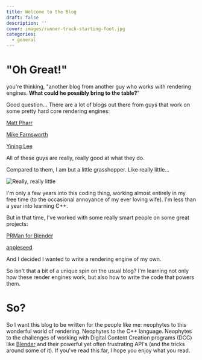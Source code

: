 ```yaml
---
title: Welcome to the Blog
draft: false
description: ''
cover: images/runner-track-starting-foot.jpg
categories:
  - general
---
```

# "Oh Great!"

you're thinking, "another blog from another guy who works with rendering engines.  **What could he possibly bring to the table?**"

Good question... There are a lot of blogs out there from guys that work on some pretty hard core rendering engines:

[Matt Pharr](https://pharr.org/matt/blog/)

[Mike Farnsworth](http://renderspud.blogspot.com/)

[Yining Lee](https://blog.yiningkarlli.com/)

All of these guys are really, really good at what they do.

Compared to them, I am but a little grasshopper.  Like really little...

![Really, really little](/images/621734c5d09782244238867c08a97016.png "Really, really little")

I'm only a few years into this coding thing, working almost entirely in my free time (to the occasional annoyance of my ever loving wife).  I'm less than a year into learning C++.

But in that time, I've worked with some really smart people on some great projects:

[PRMan for Blender](https://github.com/prman-pixar/RenderManForBlender)

[appleseed](https://github.com/appleseedhq)

And I decided I wanted to write a rendering engine of my own.

So isn't that a bit of a unique spin on the usual blog?  I'm learning not only how these render engines work, but also how to write the code that powers them.

# So?

So I want this blog to be written for the people like me: neophytes to this wonderful world of rendering.  Neophytes to the C++ language.  Neophytes to the challenges of working with Digital Content Creation programs (DCC) like [Blender](www.blender.org) and their powerful yet often frustrating API's (and the tricks around some of it).  If you've read this far, I hope you enjoy what you read.
